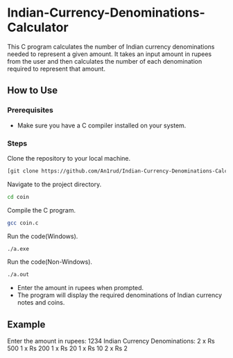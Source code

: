 # Indian-Currency-Denominations-Calculator

This C program calculates the number of Indian currency denominations needed to represent a given amount. It takes an input amount in rupees from the user and then calculates the number of each denomination required to represent that amount.

## How to Use
### Prerequisites
- Make sure you have a C compiler installed on your system.
### Steps
Clone the repository to your local machine.
```bash
[git clone https://github.com/An1rud/Indian-Currency-Denominations-Calculator.git
```
Navigate to the project directory.
```bash
cd coin
```
Compile the C program.
```bash
gcc coin.c
```
Run the code(Windows).
```bash
./a.exe
```
Run the code(Non-Windows).
```bash
./a.out
```
- Enter the amount in rupees when prompted.
- The program will display the required denominations of Indian currency notes and coins.
## Example
Enter the amount in rupees: 1234
Indian Currency Denominations:
2 x Rs 500
1 x Rs 200
1 x Rs 20
1 x Rs 10
2 x Rs 2
